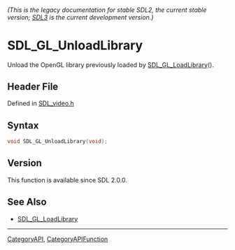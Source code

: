 ###### (This is the legacy documentation for stable SDL2, the current stable version; [SDL3](https://wiki.libsdl.org/SDL3/) is the current development version.)
# SDL_GL_UnloadLibrary

Unload the OpenGL library previously loaded by [SDL_GL_LoadLibrary](SDL_GL_LoadLibrary)().

## Header File

Defined in [SDL_video.h](https://github.com/libsdl-org/SDL/blob/SDL2/include/SDL_video.h)

## Syntax

```c
void SDL_GL_UnloadLibrary(void);

```

## Version

This function is available since SDL 2.0.0.

## See Also

- [SDL_GL_LoadLibrary](SDL_GL_LoadLibrary)

----
[CategoryAPI](CategoryAPI), [CategoryAPIFunction](CategoryAPIFunction)

